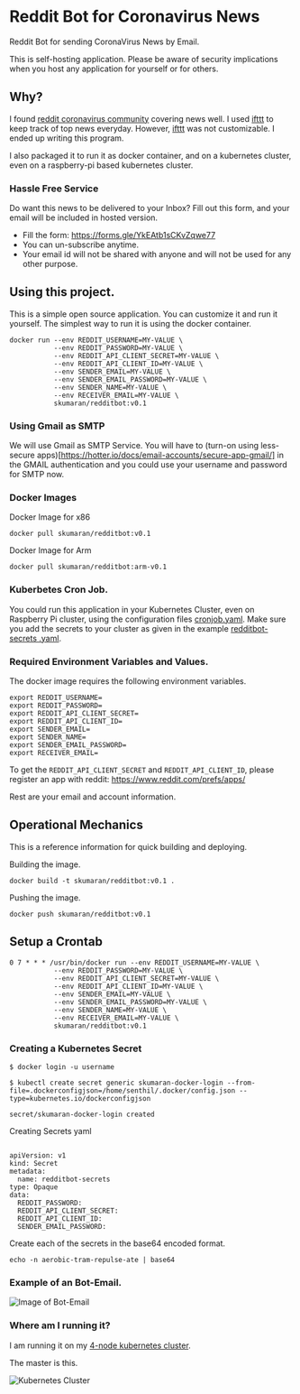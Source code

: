 # Reddit Bot for Coronavirus News

Reddit Bot for sending CoronaVirus News by Email.

This is self-hosting application. Please be aware of security implications when you host any application for yourself or for others.

## Why?

I found [reddit coronavirus community](https://www.reddit.com/r/coronavirus) covering news well.
I used [ifttt](https://ifttt.com) to keep track of top news everyday. However,
[ifttt](https://ifttt.com/applets/111819552d/) was not customizable.  I ended up writing this program.

I also packaged it to run it as docker container, and on a kubernetes cluster, even on a raspberry-pi based
kubernetes cluster.

### Hassle Free Service

Do want this news to be delivered to your Inbox? Fill out this form, and your email will be included in hosted version.

* Fill the form: https://forms.gle/YkEAtb1sCKvZqwe77
* You can un-subscribe anytime.
* Your email id will not be shared with anyone and will not be used for any other purpose.

## Using this project.

This is a simple open source application. You can customize it and run it yourself. The simplest way to run it is
using the docker container.
```
docker run --env REDDIT_USERNAME=MY-VALUE \
           --env REDDIT_PASSWORD=MY-VALUE \
           --env REDDIT_API_CLIENT_SECRET=MY-VALUE \
           --env REDDIT_API_CLIENT_ID=MY-VALUE \
           --env SENDER_EMAIL=MY-VALUE \
           --env SENDER_EMAIL_PASSWORD=MY-VALUE \
           --env SENDER_NAME=MY-VALUE \
           --env RECEIVER_EMAIL=MY-VALUE \
           skumaran/redditbot:v0.1
```

### Using Gmail as SMTP

We will use Gmail as SMTP Service. You will have to (turn-on using less-secure apps)[https://hotter.io/docs/email-accounts/secure-app-gmail/] 
in the GMAIL authentication and you could use your username and password for SMTP now.

### Docker Images

Docker Image for x86

```
docker pull skumaran/redditbot:v0.1
```

Docker Image for Arm

```
docker pull skumaran/redditbot:arm-v0.1
```

### Kuberbetes Cron Job.

You could run this application in your Kubernetes Cluster, even on Raspberry Pi cluster, using the configuration files
[cronjob.yaml](cronjob.yaml). Make sure you add the secrets to your cluster as given in the example [redditbot-secrets
.yaml](redditbot-secrets.yaml).


### Required Environment Variables and Values.

The docker image requires the following environment variables.

```
export REDDIT_USERNAME=
export REDDIT_PASSWORD=
export REDDIT_API_CLIENT_SECRET=
export REDDIT_API_CLIENT_ID=
export SENDER_EMAIL=
export SENDER_NAME=
export SENDER_EMAIL_PASSWORD=
export RECEIVER_EMAIL=
```

To get the `REDDIT_API_CLIENT_SECRET` and `REDDIT_API_CLIENT_ID`,
please register an app with reddit: https://www.reddit.com/prefs/apps/

Rest are your email and account information.

## Operational Mechanics

This is a reference information for quick building and deploying.

Building the image.

```
docker build -t skumaran/redditbot:v0.1 .

```

Pushing the image.

```
docker push skumaran/redditbot:v0.1

```

## Setup a Crontab

```
0 7 * * * /usr/bin/docker run --env REDDIT_USERNAME=MY-VALUE \
           --env REDDIT_PASSWORD=MY-VALUE \
           --env REDDIT_API_CLIENT_SECRET=MY-VALUE \
           --env REDDIT_API_CLIENT_ID=MY-VALUE \
           --env SENDER_EMAIL=MY-VALUE \
           --env SENDER_EMAIL_PASSWORD=MY-VALUE \
           --env SENDER_NAME=MY-VALUE \
           --env RECEIVER_EMAIL=MY-VALUE \
           skumaran/redditbot:v0.1
```

### Creating a Kubernetes Secret

```
$ docker login -u username

$ kubectl create secret generic skumaran-docker-login --from-file=.dockerconfigjson=/home/senthil/.docker/config.json --type=kubernetes.io/dockerconfigjson

secret/skumaran-docker-login created
```

Creating Secrets yaml

```$xslt

apiVersion: v1
kind: Secret
metadata:
  name: redditbot-secrets
type: Opaque
data:
  REDDIT_PASSWORD:
  REDDIT_API_CLIENT_SECRET:
  REDDIT_API_CLIENT_ID:
  SENDER_EMAIL_PASSWORD:

```

Create each of the secrets in the base64 encoded format.

```
echo -n aerobic-tram-repulse-ate | base64
```

### Example of an Bot-Email.

![Image of Bot-Email](https://i.imgur.com/u0ihN56.png)

### Where am I running it?

I am running it on my [4-node kubernetes cluster](http://xtoinfinity.com/posts/2020/02/02/kubernetes-cluster-using-raspberry-pi.html).

The master is this.

![Kubernetes Cluster](https://i.imgur.com/zJBFZn9.png)
